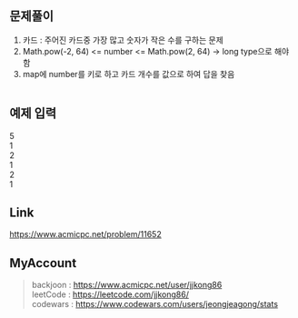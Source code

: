 ## 문제풀이
 1. 카드 : 주어진 카드중 가장 많고 숫자가 작은 수를 구하는 문제 
 2. Math.pow(-2, 64) <= number <= Math.pow(2, 64) -> long type으로 해야함
 3. map에 number를 키로 하고 카드 개수를 값으로 하여 답을 찾음
 
> ```
> ```

## 예제 입력
5  
1  
2  
1  
2  
1  

## Link
https://www.acmicpc.net/problem/11652

## MyAccount

> backjoon : <https://www.acmicpc.net/user/jjkong86>  
> leetCode : <https://leetcode.com/jjkong86/>  
> codewars : https://www.codewars.com/users/jeongjeagong/stats


